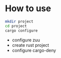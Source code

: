# How to use

```bash
mkdir project
cd project
cargo configure
```

- configure zuu
- create rust project
- configure cargo-deny
